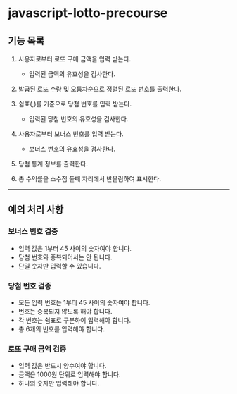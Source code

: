 # javascript-lotto-precourse

## 기능 목록

1. 사용자로부터 로또 구매 금액을 입력 받는다.
   - 입력된 금액의 유효성을 검사한다.
   
2. 발급된 로또 수량 및 오름차순으로 정렬된 로또 번호를 출력한다.

3. 쉼표(,)를 기준으로 당첨 번호를 입력 받는다.
   - 입력된 당첨 번호의 유효성을 검사한다.

4. 사용자로부터 보너스 번호를 입력 받는다.
   - 보너스 번호의 유효성을 검사한다.

5. 당첨 통계 정보를 출력한다.

6. 총 수익률을 소수점 둘째 자리에서 반올림하여 표시한다.

---

## 예외 처리 사항

### 보너스 번호 검증
- 입력 값은 1부터 45 사이의 숫자여야 합니다.
- 당첨 번호와 중복되어서는 안 됩니다.
- 단일 숫자만 입력할 수 있습니다.

### 당첨 번호 검증
- 모든 입력 번호는 1부터 45 사이의 숫자여야 합니다.
- 번호는 중복되지 않도록 해야 합니다.
- 각 번호는 쉼표로 구분하여 입력해야 합니다.
- 총 6개의 번호를 입력해야 합니다.

### 로또 구매 금액 검증
- 입력 값은 반드시 양수여야 합니다.
- 금액은 1000원 단위로 입력해야 합니다.
- 하나의 숫자만 입력해야 합니다.
